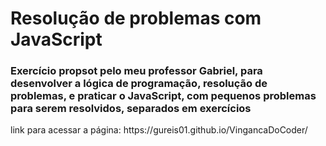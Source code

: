 <h1> Resolução de problemas com JavaScript </h1>
<h3> Exercício propsot pelo meu professor Gabriel, para desenvolver a lógica de programação, resolução de problemas, e praticar o JavaScript, com pequenos problemas para serem resolvidos, separados em exercícios</h3>
link para acessar a página:  https://gureis01.github.io/VingancaDoCoder/
